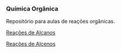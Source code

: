### Química Orgânica

Repositório para aulas de reações orgânicas.

[Reações de Alcanos](https://github.com/sampaio23/OrganicChemistry/blob/master/alcanos.pdf)

[Reações de Alcenos](https://github.com/sampaio23/OrganicChemistry/blob/master/alcenos.pdf)
